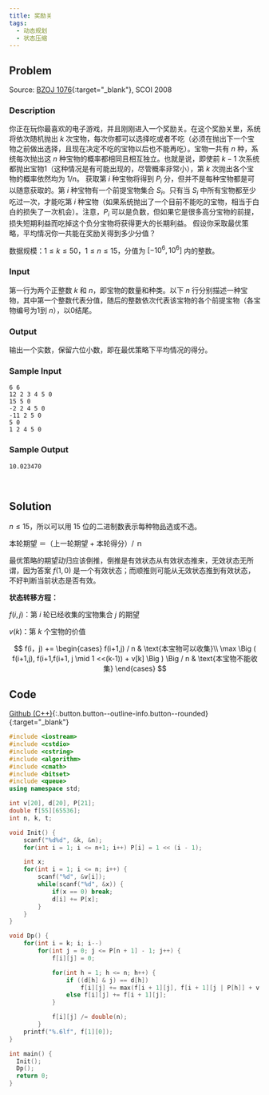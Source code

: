 ```yaml
---
title: 奖励关
tags:
  - 动态规划
  - 状态压缩
---
```



## Problem

Source: [BZOJ 1076](https://www.lydsy.com/JudgeOnline/problem.php?id=1076){:target="_blank"}, SCOI 2008


### Description

你正在玩你最喜欢的电子游戏，并且刚刚进入一个奖励关。在这个奖励关里，系统将依次随机抛出 $k$ 次宝物，每次你都可以选择吃或者不吃（必须在抛出下一个宝物之前做出选择，且现在决定不吃的宝物以后也不能再吃）。宝物一共有 $n$ 种，系统每次抛出这 $n$ 种宝物的概率都相同且相互独立。也就是说，即使前 $k-1$ 次系统都抛出宝物1（这种情况是有可能出现的，尽管概率非常小），第 $k$ 次抛出各个宝物的概率依然均为 $1/n$。 获取第 $i$ 种宝物将得到 $P_i$ 分，但并不是每种宝物都是可以随意获取的。第 $i$ 种宝物有一个前提宝物集合 $S_i$。只有当 $S_i$ 中所有宝物都至少吃过一次，才能吃第 $i$ 种宝物（如果系统抛出了一个目前不能吃的宝物，相当于白白的损失了一次机会）。注意，$P_i$ 可以是负数，但如果它是很多高分宝物的前提，损失短期利益而吃掉这个负分宝物将获得更大的长期利益。 假设你采取最优策略，平均情况你一共能在奖励关得到多少分值？

数据规模：$1 \leq k \leq 50$，$1 \leq n \leq 15$，分值为 $[-10^6,10^6]$ 内的整数。


### Input

第一行为两个正整数 $k$ 和 $n$，即宝物的数量和种类。以下 $n$ 行分别描述一种宝物，其中第一个整数代表分值，随后的整数依次代表该宝物的各个前提宝物（各宝物编号为1到 $n$），以0结尾。


### Output

输出一个实数，保留六位小数，即在最优策略下平均情况的得分。


### Sample Input

```
6 6
12 2 3 4 5 0
15 5 0
-2 2 4 5 0
-11 2 5 0
5 0
1 2 4 5 0
```


### Sample Output

```
10.023470
```


&nbsp;

## Solution

$n \leq 15​$，所以可以用 15 位的二进制数表示每种物品选或不选。

本轮期望 ＝（上一轮期望 + 本轮得分）/ ｎ

最优策略的期望动归应该倒推，倒推是有效状态从有效状态推来，无效状态无所谓，因为答案 $f(1,0)$ 是一个有效状态；而顺推则可能从无效状态推到有效状态，不好判断当前状态是否有效。


**状态转移方程：**

$f(i,j)$：第 $i$ 轮已经收集的宝物集合 $j$ 的期望

$v(k)$：第 $k$ 个宝物的价值

$$
f(i，j) +=
\begin{cases}
  f(i+1,j) / n & \text{本宝物可以收集}\\
  \max \Big ( f(i+1,j), f(i+1,f(i+1, j \mid 1 <<(k-1)) + v[k] \Big ) \Big / n & \text{本宝物不能收集}
\end{cases}
$$


## Code

[Github (C++)](https://github.com/Renovamen/OI-ACM/blob/master/code/动态规划/状态压缩/SCOI2008-HYSBZ1076-奖励关.cpp){:.button.button--outline-info.button--rounded}{:target="_blank"}


```c++
#include <iostream>
#include <cstdio>
#include <cstring>
#include <algorithm>
#include <cmath>
#include <bitset>
#include <queue>
using namespace std;

int v[20], d[20], P[21];
double f[55][65536];
int n, k, t;

void Init() {
    scanf("%d%d", &k, &n);
    for(int i = 1; i <= n+1; i++) P[i] = 1 << (i - 1);

    int x;
    for(int i = 1; i <= n; i++) {
        scanf("%d", &v[i]);
        while(scanf("%d", &x)) {
            if(x == 0) break;
            d[i] += P[x];
        }
    }
}

void Dp() {
    for(int i = k; i; i--)
        for(int j = 0; j <= P[n + 1] - 1; j++) {
            f[i][j] = 0;

            for(int h = 1; h <= n; h++) {
                if ((d[h] & j) == d[h])
                    f[i][j] += max(f[i + 1][j], f[i + 1][j | P[h]] + v[h]);
                else f[i][j] += f[i + 1][j];
            }

            f[i][j] /= double(n);
        }
    printf("%.6lf", f[1][0]);
}

int main() {
  Init();
  Dp();
  return 0;
}
```
